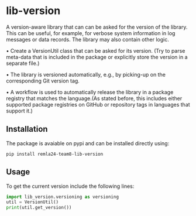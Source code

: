 # lib-version

A version-aware library that can can be asked for the version of the library. This can be useful, for example, for verbose system information in log messages or data records. The library may also contain other logic.

• Create a VersionUtil class that can be asked for its version.
(Try to parse meta-data that is included in the package or explicitly store the version in a separate file.)

• The library is versioned automatically, e.g., by picking-up on the corresponding Git version tag.

• A workflow is used to automatically release the library in a package registry that matches the language.(As stated before, this includes either supported package registries on GitHub or repository tags in languages that support it.)

## Installation
The package is avaiable on pypi and can be installed directly using:

```shell
pip install remla24-team8-lib-version
```

## Usage

To get the current version include the following lines:

```python
import lib_version.versioning as versioning
util = VersionUtil()
print(util.get_version())
```




